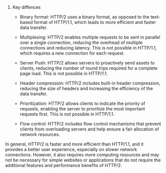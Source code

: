 1. Key diffences

	-   Binary format: HTTP/2 uses a binary format, as opposed to the text-based format of HTTP/1.1, which leads to more efficient and faster data transfer.
    
	-   Multiplexing: HTTP/2 enables multiple requests to be sent in parallel over a single connection, reducing the overhead of multiple connections and reducing latency. This is not possible in HTTP/1.1, which requires a new connection for each request.
    
	-   Server Push: HTTP/2 allows servers to proactively send assets to clients, reducing the number of round trips required for a complete page load. This is not possible in HTTP/1.1.
    
	-   Header compression: HTTP/2 includes built-in header compression, reducing the size of headers and increasing the efficiency of the data transfer.
    
	-   Prioritization: HTTP/2 allows clients to indicate the priority of requests, enabling the server to prioritize the most important requests first. This is not possible in HTTP/1.1.
    
	-   Flow control: HTTP/2 includes flow control mechanisms that prevent clients from overloading servers and help ensure a fair allocation of network resources.
    

In general, HTTP/2 is faster and more efficient than HTTP/1.1, and it provides a better user experience, especially on slower network connections. However, it also requires more computing resources and may not be necessary for simple websites or applications that do not require the additional features and performance benefits of HTTP/2.